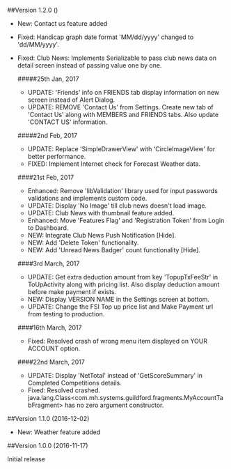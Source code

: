 ##Version 1.2.0 ()

- New: Contact us feature added
- Fixed: Handicap graph date format 'MM/dd/yyyy' changed to 'dd/MM/yyyy'.
- Fixed: Club News: Implements Serializable to pass club news data on detail screen instead of passing value one by one.

   #####25th Jan, 2017
    - UPDATE: 'Friends' info on FRIENDS tab display information on new screen instead of Alert Dialog.
    - UPDATE: REMOVE 'Contact Us' from Settings. Create new tab of 'Contact Us' along with MEMBERS and FRIENDS tabs. Also update 'CONTACT US' information.

    #####2nd Feb, 2017
    - UPDATE: Replace 'SimpleDrawerView' with 'CircleImageView' for better performance.
    - FIXED: Implement Internet check for Forecast Weather data.

    ####21st Feb, 2017
    - Enhanced: Remove 'libValidation' library used for input passwords validations and implements custom code.
    - UPDATE: Display 'No Image' till club news doesn't load image.
    - UPDATE: Club News with thumbnail feature added.
    - Enhanced: Move 'Features Flag' and 'Registration Token' from Login to Dashboard.
    - NEW: Integrate Club News Push Notification [Hide].
    - NEW: Add 'Delete Token' functionality.
    - NEW: Add 'Unread News Badger' count functionality [Hide].

	####3rd March, 2017
     - UPDATE: Get extra deduction amount from key 'TopupTxFeeStr' in ToUpActivity along with pricing list. Also display deduction amount before make payment if exists.
     - NEW: Display VERSION NAME in the Settings screen at bottom.
	 - UPDATE: Change the FSI Top up price list and Make Payment url from testing to production.

    ####16th March, 2017
    - Fixed: Resolved crash of wrong menu item displayed on YOUR ACCOUNT option.

   ####22nd March, 2017
   - UPDATE: Display 'NetTotal' instead of 'GetScoreSummary' in Completed Competitions details.
   - Fixed: Resolved crashed. java.lang.Class<com.mh.systems.guildford.fragments.MyAccountTabFragment> has no zero argument constructor.
 
##Version 1.1.0 (2016-12-02)

- New: Weather feature added

##Version 1.0.0 (2016-11-17)

Initial release